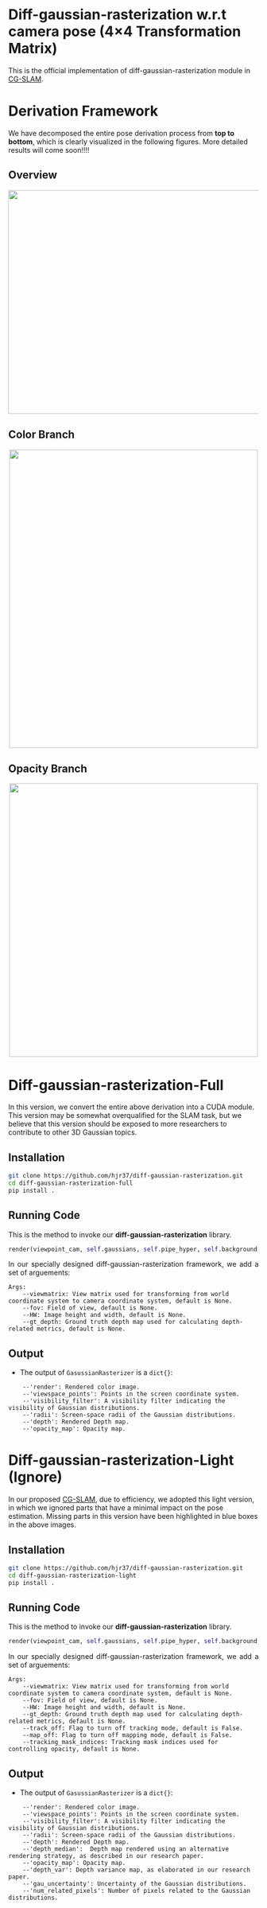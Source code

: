 # Diff-gaussian-rasterization w.r.t camera pose (4×4 Transformation Matrix)
This is the official implementation of diff-gaussian-rasterization module in <a href="https://github.com/hjr37/CG-SLAM">CG-SLAM</a>.
# Derivation Framework
We have decomposed the entire pose derivation process from <strong>top to bottom</strong>, which is clearly visualized in the following figures. More detailed results will come soon!!!!
## Overview
<p align="center">
  <img src="./assets/derivation1.png" width="600" height="450"/>
</p>

## Color Branch
<p align="center">
  <img src="./assets/derivation2.png" width="500" height="600"/>
</p>

## Opacity Branch
<p align="center">
  <img src="./assets/derivation3.png" width="500" height="550"/>  
</p>

# Diff-gaussian-rasterization-Full
In this version, we convert the entire above derivation into a CUDA module. This version may be somewhat overqualified for the SLAM task, but we believe that this version should be exposed to more researchers to contribute to other 3D Gaussian topics.
## Installation
```bash
git clone https://github.com/hjr37/diff-gaussian-rasterization.git
cd diff-gaussian-rasterization-full
pip install .
```

## Running Code
<p style="text-align: justify;">This is the method to invoke our <strong>diff-gaussian-rasterization</strong> library.</p>

```python
render(viewpoint_cam, self.gaussians, self.pipe_hyper, self.background, viewmatrix=w2cT, fov=(self.half_tanfovx, self.half_tanfovy), HW=(self.H, self.W), gt_depth=gt_depth)
```
<p style="text-align: justify;">In our specially designed diff-gaussian-rasterization framework, we add a set of arguements: </p>

```
Args:
    --viewmatrix: View matrix used for transforming from world coordinate system to camera coordinate system, default is None.
    --fov: Field of view, default is None.
    --HW: Image height and width, default is None.
    --gt_depth: Ground truth depth map used for calculating depth-related metrics, default is None.
```

## Output
- The output of `GasussianRasterizer` is a <code>dict{}</code>:
```
    --'render': Rendered color image.
    --'viewspace_points': Points in the screen coordinate system.
    --'visibility_filter': A visibility filter indicating the visibility of Gaussian distributions.
    --'radii': Screen-space radii of the Gaussian distributions.
    --'depth': Rendered Depth map.
    --'opacity_map': Opacity map.
```

# Diff-gaussian-rasterization-Light (Ignore)
In our proposed <a href="https://github.com/hjr37/CG-SLAM">CG-SLAM</a>, due to efficiency, we adopted this light version, in which we ignored parts that have a minimal impact on the pose estimation. Missing parts in this version have been highlighted in blue boxes in the above images.
## Installation
```bash
git clone https://github.com/hjr37/diff-gaussian-rasterization.git
cd diff-gaussian-rasterization-light
pip install .
```

## Running Code

<p style="text-align: justify;">This is the method to invoke our <strong>diff-gaussian-rasterization</strong> library.</p>

```python
render(viewpoint_cam, self.gaussians, self.pipe_hyper, self.background, viewmatrix=w2cT, fov=(self.half_tanfovx, self.half_tanfovy), HW=(self.H, self.W), gt_depth=gt_depth, track_off=True, map_off=False)
```
<p style="text-align: justify;">In our specially designed diff-gaussian-rasterization framework, we add a set of arguements: </p>

```
Args:
    --viewmatrix: View matrix used for transforming from world coordinate system to camera coordinate system, default is None.
    --fov: Field of view, default is None.
    --HW: Image height and width, default is None.
    --gt_depth: Ground truth depth map used for calculating depth-related metrics, default is None.
    --track_off: Flag to turn off tracking mode, default is False.
    --map_off: Flag to turn off mapping mode, default is False.
    --tracking_mask_indices: Tracking mask indices used for controlling opacity, default is None.
```
## Output

- The output of `GasussianRasterizer` is a <code>dict{}</code>:
```
    --'render': Rendered color image.
    --'viewspace_points': Points in the screen coordinate system.
    --'visibility_filter': A visibility filter indicating the visibility of Gaussian distributions.
    --'radii': Screen-space radii of the Gaussian distributions.
    --'depth': Rendered Depth map.
    --'depth_median':  Depth map rendered using an alternative rendering strategy, as described in our research paper.
    --'opacity_map': Opacity map.
    --'depth_var': Depth variance map, as elaborated in our research paper.
    --'gau_uncertainty': Uncertainty of the Gaussian distributions.
    --'num_related_pixels': Number of pixels related to the Gaussian distributions.
```
